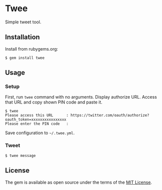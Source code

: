 # Twee

Simple tweet tool.

## Installation

Install from rubygems.org:

```
$ gem install twee
```

## Usage

### Setup

First, run `twee` command with no arguments. Display authorize URL. Access that URL and copy shown PIN code and paste it.

```
$ twee
Please access this URL      : https://twitter.com/oauth/authorize?oauth_token=xxxxxxxxxxxxxxxx
Please enter the PIN code   : 
```

Save configuration to `~/.twee.yml`.

### Tweet

```
$ twee message
```

## License

The gem is available as open source under the terms of the [MIT License](https://opensource.org/licenses/MIT).
